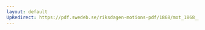 ```yaml
---
layout: default
UpRedirect: https://pdf.swedeb.se/riksdagen-motions-pdf/1868/mot_1868__ak__00268/mot_1868__ak__00268_001.pdf
---
```

